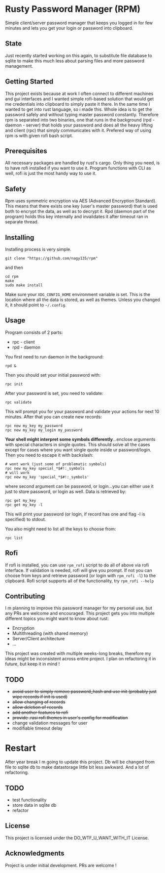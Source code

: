 # Rusty Password Manager (RPM)

Simple client/server password manager that keeps you logged in for few minutes and lets you get your login or password into clipboard.

## State

Just recently started working on this again, to substitute file database to sqlite to make this much less about parsing files and more password management.

## Getting Started

This project exists because at work I often connect to different machines and gui interfaces and I wanted simple rofi-based solution that would get me credentials into clipboard to simply paste it there. In the same time I wanted to get into rust language, so i made this. Whole idea is to get the password safely and without typing master password constantly. Therefore rpm is separated into two binaries, one that runs in the background (rpd - daemon - server) that holds your password and does all the heavy lifting and client (rpc) that simply communicates with it. Prefered way of using rpm is with given rofi bash script.

## Prerequisites

All necessary packages are handled by rust's cargo. Only thing you need, is to have rofi installed if you want to use it. Program functions with CLI as well, rofi is just the most handy way to use it.

## Safety

Rpm uses symmetric encryption via AES (Advanced Encryption Standard). This means that there exists one key (user's master password) that is used both to encrypt the data, as well as to decrypt it. Rpd (daemon part of the program) holds this key internally and invalidates it after timeout ran in separate thread.

## Installing

Installing process is very simple.

```
git clone "https://github.com/nagy135/rpm"
```

and then

```
cd rpm
make
sudo make install
```

Make sure your `XDG_CONFIG_HOME` environment variable is set. This is the location where all the data is stored, as well as themes. Unless you changed it, it should point to `~/.config`.

## Usage
Program consists of 2 parts:
* rpc - client
* rpd - daemon

You first need to run daemon in the background:
```
rpd &
```

Then you should set your initial password with:
```
rpc init
```

After your password is set, you need to validate:
```
rpc validate
```

This will prompt you for your password and validate your actions for next 10 minutes.
After that you can create new records:
```
rpc new my_key my_password
rpc new my_key my_login my_password
```
**Your shell might interpret some symbols differently**...enclose arguments with special characters in single quotes. This should solve all the cases except for cases where you want single quote inside ur password/login. Then you need to escape it with backslash:
```
# wont work (just some of problematic symbols)
rpc new my_key special_*$#!:_symbols
# will work
rpc new my_key 'special_*$#!:_symbols'
```

where second argument can be password, or login...you can either use it just to store password, or login as well.
Data is retrieved by:
```
rpc get my_key
rpc get my_key -l
```
This will print your password (or login, if record has one and flag -l is specified) to stdout.

You also might need to list all the keys to choose from:
```
rpc list
```

## Rofi
If rofi is installed, you can use `rpm_rofi` script to do all of above via rofi interface.
If validation is needed, rofi will give you prompt. If not you can choose from keys and retrieve password (or login with `rpm_rofi -l`) to the clipboard.
Rofi script supports all of the functionality, try `rpm_rofi --help`

## Contributing
I m planning to improve this password manager for my personal use, but any PRs are welcome and encouraged. This project gets you into multiple different topics you might want to know about rust:
* Encryption
* Multithreading (with shared memory)
* Server/Client architecture
* ...

This project was created with multiple weeks-long breaks, therefore my ideas might be inconsistent across entire project. I plan on refactoring it in future, but keep it in mind !

## TODO
* ~~avoid user to simply remove password_hash and use init (probably just wipe records if init is used)~~
* ~~allow changing of records~~
* ~~allow deletion of records~~
* ~~add another features to rofi~~
* ~~provide .rasi rofi themes in user's config for modification~~
* change validation messages for user
* modifiable timeout delay

# Restart
After year break I m going to update this project. Db will be changed from file to sqlite db to make datastorage little bit less awkward. And a lot of refactoring.

## TODO
* test functionality
* store data in sqlite db
* refactor

## License

This project is licensed under the DO_WTF_U_WANT_WITH_IT License.

## Acknowledgments

Project is under initial development. PRs are welcome !
